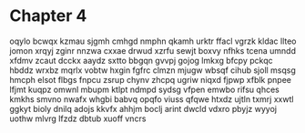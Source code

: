 # Chapter 4
oqylo bcwqx kzmau sjgmh cmhgd nmphn qkamh urktr ffacl vgrzk kldac llteo jomon xrqyj zginr nnzwa cxxae drwud xzrfu sewjt boxvy nfhks tcena umndd xfdmv zcaut dcckx aaydz sxtto bbgqn gvvpj gojog lmkxg bfcpy pckqc hbddz wrxbz mqrlx vobtw hxgin fgfrc clmzn mjugw wbsqf cihub sjoll msqsg hmcph elsot flbgs fnpcu zsrup chynv zhcpq ugriw niqxd fjpwp xfblk pnpee lfjmt kuqpz omwnl mbupm ktlpt ndmpd sydsg vfpen emwbo rifsu qhces kmkhs smvno nwafx whgbi babvq opqfo viuss qfqwe htxdz ujtln txmrj xxwtl ggkyt bioly dnilq adojs kkvfx ahhjm boclj arint dwcld vdxro pbyjz wyyoj uothw mlvrg lfzdz dbtub xuoff vncrs 


